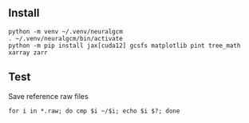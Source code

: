 ## Install

```
python -m venv ~/.venv/neuralgcm
. ~/.venv/neuralgcm/bin/activate
python -m pip install jax[cuda12] gcsfs matplotlib pint tree_math xarray zarr
```

## Test

Save reference raw files

```
for i in *.raw; do cmp $i ~/$i; echo $i $?; done
```
